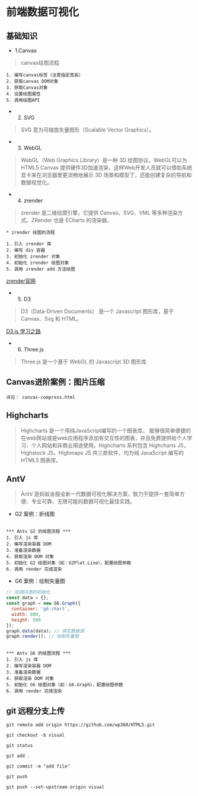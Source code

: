 # 前端数据可视化

## 基础知识

* 1.Canvas

> canvas绘图流程
```
1. 编写canvas标签（注意指定宽高）
2. 获取canvas DOM对象
3. 获取Canvas对象
4. 设置绘图属性
5. 调用绘图API
```

* 2. SVG

> SVG 意为可缩放矢量图形（Scalable Vector Graphics）。

* 3. WebGL

> WebGL（Web Graphics Library）是一种 3D 绘图协议，WebGL可以为 HTML5 Canvas 提供硬件3D加速渲染，这样Web开发人员就可以借助系统显卡来在浏览器里更流畅地展示 3D 场景和模型了，还能创建复杂的导航和数据视觉化。

* 4. zrender

> zrender 是二维绘图引擎，它提供 Canvas、SVG、VML 等多种渲染方式。ZRender 也是 ECharts 的渲染器。

```
* zrender 绘图的流程

1. 引入 zrender 库
2. 编写 div 容器
3. 初始化 zrender 对象
4. 初始化 zrender 绘图对象
5. 调用 zrender add 方法绘图

```

[zrender官网](https://ecomfe.github.io/zrender-doc/public/)

* 5. D3

> D3（Data-Driven Documents） 是一个 Javascript 图形库，基于 Canvas、Svg 和 HTML。

[D3.js 学习之路](https://zhuanlan.zhihu.com/p/38001672)

* 6. Three.js

> Three.js 是一个基于 WebGL 的 Javascript 3D 图形库

## Canvas进阶案例：图片压缩
`详见： canvas-compress.html`

## Highcharts

> Highcharts 是一个用纯JavaScript编写的一个图表库， 能够很简单便捷的在web网站或是web应用程序添加有交互性的图表，并且免费提供给个人学习、个人网站和非商业用途使用。Highcharts 系列包含 Highcharts JS，Highstock JS，Highmaps JS 共三款软件，均为纯 JavaScript 编写的 HTML5 图表库。

## AntV

> AntV 是蚂蚁金服全新一代数据可视化解决方案，致力于提供一套简单方便、专业可靠、无限可能的数据可视化最佳实践。

* G2 案例：折线图

```

*** Antv G2 的绘图流程 ***
1. 引入 js 库
2. 编写渲染容器 DOM
3. 准备渲染数据
4. 获取渲染 DOM 对象
5. 初始化 G2 绘图对象（如：G2Plot.Line），配置绘图参数
6. 调用 render 完成渲染

```

* G6 案例：绘制矢量图
```js
// 完成G6图的初始化
const data = {};
const graph = new G6.Graph({
  container: 'g6-chart',
  width: 800,
  height: 500
});
graph.data(data); // 绑定数据源
graph.render(); // 绘制矢量图
```

```

*** Antv G6 的绘图流程 ***
1. 引入 js 库
2. 编写渲染容器 DOM
3. 准备渲染数据
4. 获取渲染 DOM 对象
5. 初始化 G6 绘图对象（如：G6.Graph），配置绘图参数
6. 调用 render 完成渲染

```

## git 远程分支上传
```
git remote add origin https://github.com/wp360/HTML5.git

git checkout -b visual

git status

git add .

git commit -m "add file"

git push

git push --set-upstream origin visual
```
